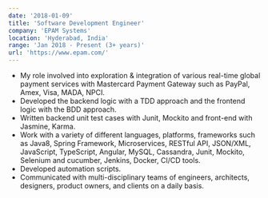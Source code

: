 ```yaml
---
date: '2018-01-09'
title: 'Software Development Engineer'
company: 'EPAM Systems'
location: 'Hyderabad, India'
range: 'Jan 2018 - Present (3+ years)'
url: 'https://www.epam.com/'
---
```


- My role involved into exploration & integration of various real-time global payment services with Mastercard Payment Gateway such as PayPal, Amex, Visa, MADA, NPCI.
- Developed the backend logic with a TDD approach and the frontend logic with the BDD approach.
- Written backend unit test cases with Junit, Mockito and front-end with Jasmine, Karma.
- Work with a variety of different languages, platforms, frameworks such as Java8, Spring Framework, Microservices, RESTful API, JSON/XML, JavaScript, TypeScript, Angular, MySQL, Cassandra, Junit, Mockito, Selenium and cucumber, Jenkins, Docker, CI/CD tools.
- Developed automation scripts.
- Communicated with multi-disciplinary teams of engineers, architects, designers, product owners, and clients on a daily basis.
